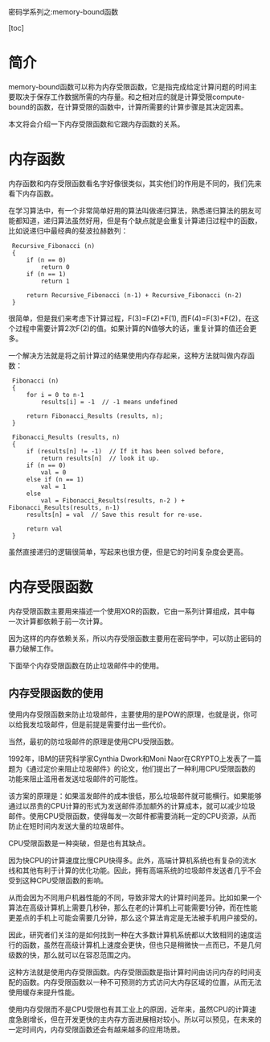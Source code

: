 密码学系列之:memory-bound函数

[toc]

# 简介

memory-bound函数可以称为内存受限函数，它是指完成给定计算问题的时间主要取决于保存工作数据所需的内存量。和之相对应的就是计算受限compute-bound的函数，在计算受限的函数中，计算所需要的计算步骤是其决定因素。

本文将会介绍一下内存受限函数和它跟内存函数的关系。

# 内存函数

内存函数和内存受限函数看名字好像很类似，其实他们的作用是不同的，我们先来看下内存函数。

在学习算法中，有一个非常简单好用的算法叫做递归算法，熟悉递归算法的朋友可能都知道，递归算法虽然好用，但是有个缺点就是会重复计算递归过程中的函数，比如说递归中最经典的斐波拉赫数列：

```
 Recursive_Fibonacci (n)
 {
     if (n == 0)
         return 0
     if (n == 1)
         return 1

     return Recursive_Fibonacci (n-1) + Recursive_Fibonacci (n-2)
 }
```

很简单，但是我们来考虑下计算过程，F(3)=F(2)+F(1), 而F(4)=F(3)+F(2)，在这个过程中需要计算2次F(2)的值。如果计算的N值够大的话，重复计算的值还会更多。

一个解决方法就是将之前计算过的结果使用内存存起来，这种方法就叫做内存函数：

```
 Fibonacci (n)
 {
     for i = 0 to n-1
         results[i] = -1  // -1 means undefined

     return Fibonacci_Results (results, n);
 }

 Fibonacci_Results (results, n)
 {
     if (results[n] != -1)  // If it has been solved before,
         return results[n]  // look it up.
     if (n == 0)
         val = 0
     else if (n == 1)
         val = 1
     else
         val = Fibonacci_Results(results, n-2 ) + Fibonacci_Results(results, n-1)
     results[n] = val  // Save this result for re-use.

     return val
 }
```

虽然直接递归的逻辑很简单，写起来也很方便，但是它的时间复杂度会更高。

# 内存受限函数 

内存受限函数主要用来描述一个使用XOR的函数，它由一系列计算组成，其中每一次计算都依赖于前一次计算。

因为这样的内存依赖关系，所以内存受限函数主要用在密码学中，可以防止密码的暴力破解工作。

下面举个内存受限函数在防止垃圾邮件中的使用。

## 内存受限函数的使用

使用内存受限函数来防止垃圾邮件，主要使用的是POW的原理，也就是说，你可以给我发垃圾邮件，但是前提是需要付出一些代价。

当然，最初的防垃圾邮件的原理是使用CPU受限函数。

1992年，IBM的研究科学家Cynthia Dwork和Moni Naor在CRYPTO上发表了一篇题为《通过定价来阻止垃圾邮件》的论文，他们提出了一种利用CPU受限函数的功能来阻止滥用者发送垃圾邮件的可能性。

该方案的原理是：如果滥发邮件的成本很低，那么垃圾邮件就可能横行。如果能够通过以昂贵的CPU计算的形式为发送邮件添加额外的计算成本，就可以减少垃圾邮件。使用CPU受限函数，使得每发一次邮件都需要消耗一定的CPU资源，从而防止在短时间内发送大量的垃圾邮件。

CPU受限函数是一种突破，但是也有其缺点。

因为快CPU的计算速度比慢CPU快得多。此外，高端计算机系统也有复杂的流水线和其他有利于计算的优化功能。因此，拥有高端系统的垃圾邮件发送者几乎不会受到这种CPU受限函数的影响。

从而会因为不同用户机器性能的不同，导致非常大的计算时间差异。比如如果一个算法在高级计算机上需要几秒钟，那么在老的计算机上可能需要1分钟，而在性能更差点的手机上可能会需要几分钟，那么这个算法肯定是无法被手机用户接受的。

因此，研究者们关注的是如何找到一种在大多数计算机系统都以大致相同的速度运行的函数，虽然在高级计算机上速度会更快，但也只是稍微快一点而已，不是几何级数的快，那么就可以在容忍范围之内。

这种方法就是使用内存受限函数。内存受限函数是指计算时间由访问内存的时间支配的函数。内存受限函数以一种不可预测的方式访问大内存区域的位置，从而无法使用缓存来提升性能。

使用内存受限而不是CPU受限也有其工业上的原因，近年来，虽然CPU的计算速度急剧增长，但在开发更快的主内存方面进展相对较小。所以可以预见，在未来的一定时间内，内存受限函数还会有越来越多的应用场景。



